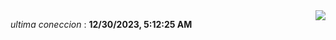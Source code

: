 <div style="display: flex; justify-content: space-between;">
 <p align="right"><i>ultima coneccion</i> : <b>12/30/2023, 5:12:25 AM</b></p> 
 <img src="https://img.shields.io/badge/GitHub%20Action%20Status-Online-brightgreen?style=flat&logo=githubactions&logoColor=%23ffffff&labelColor=%23181717&color=%232088FF" />
</div>

<!--START_SECTION:waka-->
<!--END_SECTION:waka-->
